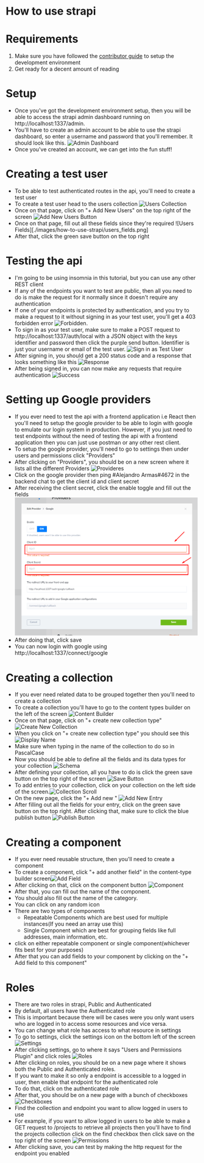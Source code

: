 # How to use strapi

# Requirements
1. Make sure you have followed the [contributor guide](CONTRIBUTING.md) to setup the development environment
2. Get ready for a decent amount of reading

# Setup
- Once you've got the development environment setup, then you will be able to
  access the strapi admin dashboard running on http://localhost:1337/admin.
- You'll have to create an admin account to be able to use the strapi dashboard, so
  enter a username and password that you'll remember. It should look like this.
  ![Admin Dashboard](./images/how-to-use-strapi/admin.png)
- Once you've created an account, we can get into the fun stuff!

# Creating a test user
- To be able to test authenticated routes in the api, you'll need to create a test user
- To create a test user head to the users collection ![Users Collection](./images/how-to-use-strapi/users_collection.png)
- Once on that page, click on "+ Add New Users" on the top right of the screen ![Add New Users Button](./images/how-to-use-strapi/add_new_user.png)
- Once on that page, fill out all these fields since they're required ![Users Fields][./images/how-to-use-strapi/users_fields.png]
- After that, click the green save button on the top right

# Testing the api
- I'm going to be using insomnia in this tutorial, but you can use any other REST client
- If any of the endpoints you want to test are public, then all you need to do is make the request for it
  normally since it doesn't require any authentication
- If one of your endpoints is protected by authentication, and you try to make a request to it without signing in as your test user,
  you'll get a 403 forbidden error ![Forbidden](./images/how-to-use-strapi/forbidden.png).
- To sign in as your test user, make sure to make a POST request to http://localhost:1337/auth/local
  with a JSON object with the keys identifier and password then click the purple send button. Identifier is just your username or email
  of the test user. ![Sign in as Test User](./images/how-to-use-strapi/sign-in.png)
- After signing in, you should get a 200 status code and a response that looks something like this ![Response](./images/how-to-use-strapi/response.png)
- After being signed in, you can now make any requests that require authentication ![Success](./images/how-to-use-strapi/success.png)

# Setting up Google providers
- If you ever need to test the api with a frontend application i.e React then you'll need to
  setup the google provider to be able to login with google to emulate our login system in production.
  However, if you just need to test endpoints without the need of testing the api with a frontend application
  then you can just use postman or any other rest client.
- To setup the google provider, you'll need to go to settings then under users and permissions click "Providers"
- After clicking on "Providers", you should be on a new screen where it lists all the different Providers
  ![Provideres](./images/how-to-use-strapi/providers.png)
- Click on the google provider then ping #Alejandro Armas#4672 in the backend chat to get the client id and client secret
- After receiving the client secret, click the enable toggle and fill out the fields
  ![Google Provider](./images/how-to-use-strapi/google-provider.png)
- After doing that, click save
- You can now login with google using http://localhost:1337/connect/google

# Creating a collection
- If you ever need related data to be grouped together then you'll need to create a collection
- To create a collection you'll have to go to the content types builder on the left of the
  screen ![Content Builder](./images/how-to-use-strapi/content.png)
- Once on that page, click on "+ create new collection type" ![Create New Collection](./images/how-to-use-strapi/create_new_collection.png)
- When you click on "+ create new collection type" you should see this ![Display Name](./images/how-to-use-strapi/display_name.png)
- Make sure when typing in the name of the collection to do so in PascalCase
- Now you should be able to define all the fields and its data types for your collection ![Schema](./images/how-to-use-strapi/schema.png)
- After defining your collection, all you have to do is click the green save button on the top right of the screen
  ![Save Button](./images/how-to-use-strapi/save_button.png)
- To add entries to your collection, click on your collection on the left side of the screen.![Collection Scroll](./images/how-to-use-strapi/collection_scroll.png)
- On the new page, click the "+ Add new <collection-name>" ![Add New Entry](./images/how-to-use-strapi/add_new_entry.png)
- After filling out all the fields for your entry, click on the green save button on the top right. After clicking that,
  make sure to click the blue publish button ![Publish Button](./images/how-to-use-strapi/publish.png)

# Creating a component
- If you ever need reusable structure, then you'll need to create a component
- To create a component, click "+ add another field" in the content-type builder screen![Add Field](./images/how-to-use-strapi/add_field.png)
- After clicking on that, click on the component button ![Component](./images/how-to-use-strapi/component.png)
- After that, you can fill out the name of the component.
- You should also fill out the name of the category.
- You can click on any random icon
- There are two types of components
  - Repeatable Components which are best used for multiple instances(If you need an array use this)
  - Single Component which are best for grouping fields like full addresses, main information, etc.
- click on either repeatable component or single component(whichever fits best for your purposes)
- After that you can add fields to your component by clicking on the "+ Add field to this component"

# Roles
- There are two roles in strapi, Public and Authenticated
- By default, all users have the Authenticated role
- This is important because there will be cases were you only want users who are logged in to
  access some resources and vice versa.
- You can change what role has access to what resource in settings
- To go to settings, click the settings icon on the bottom left of the screen ![Settings](./images/how-to-use-strapi/setting.png)
- After clicking settings, go to where it says "Users and Permissions Plugin" and click roles ![Roles](./images/how-to-use-strapi/roles.png)
- After clicking on roles, you should be on a new page where it shows both the Public and Authenticated roles.
- If you want to make it so only a endpoint is accessible to a logged in user, then enable that endpoint for the authenticated role
- To do that, click on the authenticated role
- After that, you should be on a new page with a bunch of checkboxes ![Checkboxes](./images/how-to-use-strapi/checkboxes.png)
- Find the collection and endpoint you want to allow logged in users to use
- For example, if you want to allow logged in users to be able to make a GET request to /projects to retrieve all projects
  then you'll have to find the projects collection click on the find checkbox then click save on the top right of the screen
  ![Permissions](./images/how-to-use-strapi/permission.png)
- After clicking save, you can test by making the http request for the endpoint you enabled
